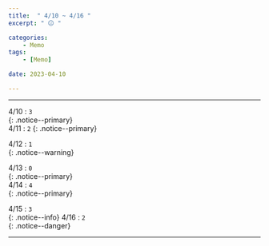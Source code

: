 ```yaml
---
title:  " 4/10 ~ 4/16 "
excerpt: " 😐 "

categories:
    - Memo
tags:
    - [Memo]

date: 2023-04-10

---
```

- - -
<!-- 약 -->

4/10 : `3`   
{: .notice--primary}  
4/11 : `2`   <!-- 저녁 82.7 -->
{: .notice--primary}  

4/12 : `1`   
{: .notice--warning}  

4/13 : `0`   
{: .notice--primary}  
4/14 : `4`   
{: .notice--primary} 


4/15 : `3`      
{: .notice--info} 
4/16 : `2`   
{: .notice--danger}  


<!-- {: .notice}
{: .notice--primary}
{: .notice--info}
{: .notice--warning}
{: .notice--success}
{: .notice--danger} 
😄 😐 🙁 😡
-->
- - -